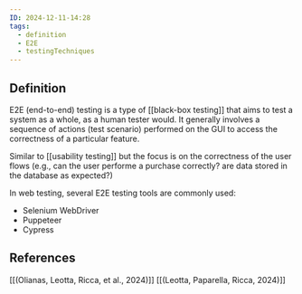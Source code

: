```yaml
---
ID: 2024-12-11-14:28
tags:
  - definition
  - E2E
  - testingTechniques
---
```

## Definition

E2E (end-to-end) testing is a type of [[black-box testing]] that aims to test a system as a whole, as a human tester would. It generally involves a sequence of actions (test scenario) performed on the GUI to access the correctness of a particular feature.

Similar to [[usability testing]] but the focus is on the correctness of the user flows (e.g., can the user performe a purchase correctly? are data stored in the database as expected?)

In web testing, several E2E testing tools are commonly used:
- Selenium WebDriver
- Puppeteer
- Cypress

## References
[[(Olianas, Leotta, Ricca, et al., 2024)]]
[[(Leotta, Paparella, Ricca, 2024)]]